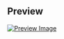 ## Preview

[![Preview Image](https://github.com/user-attachments/assets/d945073e-5980-4371-b447-be972960a620)](https://sogi.is-a.dev/walls)

